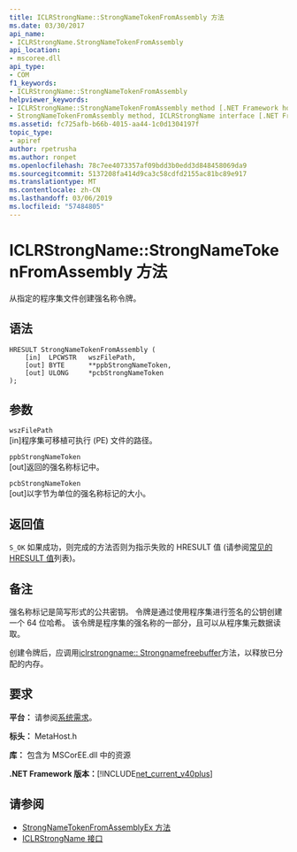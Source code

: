 ```yaml
---
title: ICLRStrongName::StrongNameTokenFromAssembly 方法
ms.date: 03/30/2017
api_name:
- ICLRStrongName.StrongNameTokenFromAssembly
api_location:
- mscoree.dll
api_type:
- COM
f1_keywords:
- ICLRStrongName::StrongNameTokenFromAssembly
helpviewer_keywords:
- ICLRStrongName::StrongNameTokenFromAssembly method [.NET Framework hosting]
- StrongNameTokenFromAssembly method, ICLRStrongName interface [.NET Framework hosting]
ms.assetid: fc725afb-b66b-4015-aa44-1c0d1304197f
topic_type:
- apiref
author: rpetrusha
ms.author: ronpet
ms.openlocfilehash: 78c7ee4073357af09bdd3b0edd3d848458069da9
ms.sourcegitcommit: 5137208fa414d9ca3c58cdfd2155ac81bc89e917
ms.translationtype: MT
ms.contentlocale: zh-CN
ms.lasthandoff: 03/06/2019
ms.locfileid: "57484805"
---
```

# <a name="iclrstrongnamestrongnametokenfromassembly-method"></a>ICLRStrongName::StrongNameTokenFromAssembly 方法
从指定的程序集文件创建强名称令牌。  
  
## <a name="syntax"></a>语法  
  
```  
HRESULT StrongNameTokenFromAssembly (  
    [in]  LPCWSTR   wszFilePath,  
    [out] BYTE      **ppbStrongNameToken,  
    [out] ULONG     *pcbStrongNameToken  
);  
```  
  
## <a name="parameters"></a>参数  
 `wszFilePath`  
 [in]程序集可移植可执行 (PE) 文件的路径。  
  
 `ppbStrongNameToken`  
 [out]返回的强名称标记中。  
  
 `pcbStrongNameToken`  
 [out]以字节为单位的强名称标记的大小。  
  
## <a name="return-value"></a>返回值  
 `S_OK` 如果成功，则完成的方法否则为指示失败的 HRESULT 值 (请参阅[常见的 HRESULT 值](https://go.microsoft.com/fwlink/?LinkId=213878)列表)。  
  
## <a name="remarks"></a>备注  
 强名称标记是简写形式的公共密钥。 令牌是通过使用程序集进行签名的公钥创建一个 64 位哈希。 该令牌是程序集的强名称的一部分，且可以从程序集元数据读取。  
  
 创建令牌后，应调用[iclrstrongname:: Strongnamefreebuffer](../../../../docs/framework/unmanaged-api/hosting/iclrstrongname-strongnamefreebuffer-method.md)方法，以释放已分配的内存。  
  
## <a name="requirements"></a>要求  
 **平台：** 请参阅[系统需求](../../../../docs/framework/get-started/system-requirements.md)。  
  
 **标头：** MetaHost.h  
  
 **库：** 包含为 MSCorEE.dll 中的资源  
  
 **.NET Framework 版本：**[!INCLUDE[net_current_v40plus](../../../../includes/net-current-v40plus-md.md)]  
  
## <a name="see-also"></a>请参阅
- [StrongNameTokenFromAssemblyEx 方法](../../../../docs/framework/unmanaged-api/hosting/iclrstrongname-strongnametokenfromassemblyex-method.md)
- [ICLRStrongName 接口](../../../../docs/framework/unmanaged-api/hosting/iclrstrongname-interface.md)
